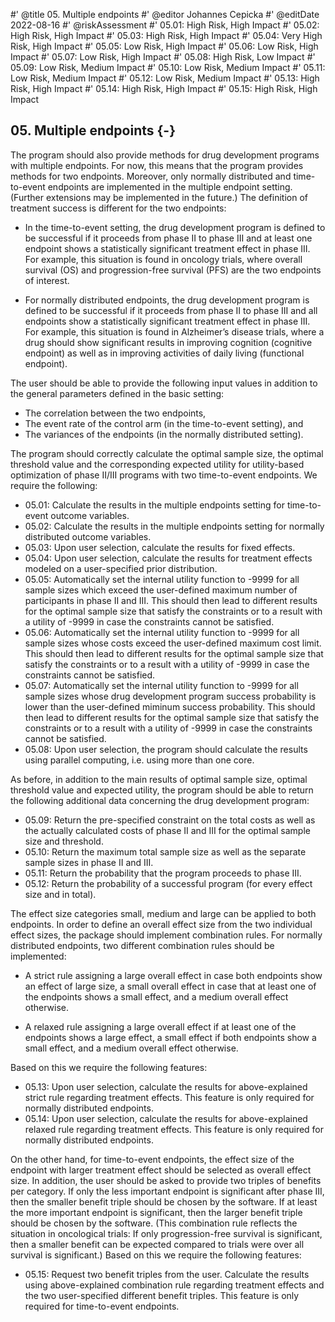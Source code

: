 #' @title 05. Multiple endpoints
#' @editor Johannes Cepicka
#' @editDate 2022-08-16
#' @riskAssessment
#' 05.01: High Risk, High Impact
#' 05.02: High Risk, High Impact
#' 05.03: High Risk, High Impact
#' 05.04: Very High Risk, High Impact
#' 05.05: Low Risk, High Impact
#' 05.06: Low Risk, High Impact
#' 05.07: Low Risk, High Impact
#' 05.08: High Risk, Low Impact
#' 05.09: Low Risk, Medium Impact
#' 05.10: Low Risk, Medium Impact
#' 05.11: Low Risk, Medium Impact
#' 05.12: Low Risk, Medium Impact
#' 05.13: High Risk, High Impact
#' 05.14: High Risk, High Impact
#' 05.15: High Risk, High Impact


## 05. Multiple endpoints {-}

The program should also provide methods for drug development programs with multiple endpoints. For now, this means that the program provides methods for two endpoints. Moreover, only normally distributed and time-to-event endpoints are implemented in the multiple endpoint setting. (Further extensions may be implemented in the future.) The definition of treatment success is different for the two endpoints:

 *	In the time-to-event setting, the drug development program is defined to be successful if it proceeds from phase II to phase III and at least one endpoint shows a statistically significant treatment effect in phase III. For example, this situation is found in oncology trials, where overall survival (OS) and progression-free survival (PFS) are the two endpoints of interest.

 *	For normally distributed endpoints, the drug development program is defined to be successful if it proceeds from phase II to phase III and all endpoints show a statistically significant treatment effect in phase III. For example, this situation is found in Alzheimer’s disease trials, where a drug should show significant results in improving cognition (cognitive endpoint) as well as in improving activities of daily living (functional endpoint).

The user should be able to provide the following input values in addition to the general parameters defined in the basic setting:

  *	The correlation between the two endpoints,
  * The event rate of the control arm (in the time-to-event setting), and
  * The variances of the endpoints (in the normally distributed setting).

The program should correctly calculate the optimal sample size, the optimal threshold value and the corresponding expected utility for utility-based optimization of phase II/III programs with two time-to-event endpoints. We require the following:

  *	05.01: Calculate the results in the multiple endpoints setting for time-to-event outcome variables.
  *	05.02: Calculate the results in the multiple endpoints setting for normally distributed outcome variables.
  *	05.03: Upon user selection, calculate the results for fixed effects.
  *	05.04: Upon user selection, calculate the results for treatment effects modeled on a user-specified prior distribution.
  *	05.05: Automatically set the internal utility function to -9999 for all sample sizes which exceed the user-defined maximum number of participants in phase II and III. This should then lead to different results for the optimal sample size that satisfy the constraints or to a result with a utility of -9999 in case the constraints cannot be satisfied.
  *	05.06: Automatically set the internal utility function to -9999 for all sample sizes whose costs exceed the user-defined maximum cost limit. This should then lead to different results for the optimal sample size that satisfy the constraints or to a result with a utility of -9999 in case the constraints cannot be satisfied.
  *	05.07: Automatically set the internal utility function to -9999 for all sample sizes whose drug development program success probability is lower than the user-defined miminum success probability. This should then lead to different results for the optimal sample size that satisfy the constraints or to a result with a utility of -9999 in case the constraints cannot be satisfied.
  *	05.08: Upon user selection, the program should calculate the results using parallel computing, i.e. using more than one core. 


As before, in addition to the main results of optimal sample size, optimal threshold value and expected utility, the program should be able to return the following additional data concerning the drug development program:

  *	05.09: Return the pre-specified constraint on the total costs as well as the actually calculated costs of phase II and III for the optimal sample size and threshold.
  *	05.10: Return the maximum total sample size as well as the separate sample sizes in phase II and III.
  *	05.11: Return the probability that the program proceeds to phase III.
  *	05.12: Return the probability of a successful program (for every effect size and in total).

The effect size categories small, medium and large can be applied to both endpoints. In order to define an overall effect size from the two individual effect sizes, the package should implement combination rules. For normally distributed endpoints, two different combination rules should be implemented:

 *	A strict rule assigning a large overall effect in case both endpoints show an effect of large size, a small overall effect in case that at least one of the endpoints shows a small effect, and a medium overall effect otherwise.

 *	A relaxed rule assigning a large overall effect if at least one of the endpoints shows a large effect, a small effect if both endpoints show a small effect, and a medium overall effect otherwise.  

Based on this we require the following features:

  * 05.13: Upon user selection, calculate the results for above-explained strict rule regarding treatment effects. This feature is only required for normally distributed endpoints.
  *	05.14: Upon user selection, calculate the results for above-explained relaxed rule regarding treatment effects. This feature is only required for normally distributed endpoints.

On the other hand, for time-to-event endpoints, the effect size of the endpoint with larger treatment effect should be selected as overall effect size. In addition, the user should be asked to provide two triples of benefits per category. If only the less important endpoint is significant after phase III, then the smaller benefit triple should be chosen by the software. If at least the more important endpoint is significant, then the larger benefit triple should be chosen by the software. (This combination rule reflects the situation in oncological trials: If only progression-free survival is significant, then a smaller benefit can be expected compared to trials were over all survival is significant.) Based on this we require the following features:

  *	05.15: Request two benefit triples from the user. Calculate the results using above-explained combination rule regarding treatment effects and the two user-specified different benefit triples. This feature is only required for time-to-event endpoints.
